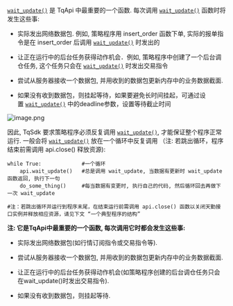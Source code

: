 [`wait_update()`](https://doc.shinnytech.com/tqsdk/latest/reference/tqsdk.api.html#tqsdk.TqApi.wait_update "tqsdk.TqApi.wait_update") 是 TqApi 中最重要的一个函数. 每次调用 [`wait_update()`](https://doc.shinnytech.com/tqsdk/latest/reference/tqsdk.api.html#tqsdk.TqApi.wait_update "tqsdk.TqApi.wait_update") 函数时将发生这些事:

- 实际发出网络数据包. 例如, 策略程序用 insert_order 函数下单, 实际的报单指令是在 insert_order 后调用 [`wait_update()`](https://doc.shinnytech.com/tqsdk/latest/reference/tqsdk.api.html#tqsdk.TqApi.wait_update "tqsdk.TqApi.wait_update") 时发出的
    
- 让正在运行中的后台任务获得动作机会．例如, 策略程序中创建了一个后台调仓任务, 这个任务只会在 [`wait_update()`](https://doc.shinnytech.com/tqsdk/latest/reference/tqsdk.api.html#tqsdk.TqApi.wait_update "tqsdk.TqApi.wait_update") 时发出交易指令
    
- 尝试从服务器接收一个数据包, 并用收到的数据包更新内存中的业务数据截面.
    
- 如果没有收到数据包，则挂起等待，如果要避免长时间挂起，可通过设置 [`wait_update()`](https://doc.shinnytech.com/tqsdk/latest/reference/tqsdk.api.html#tqsdk.TqApi.wait_update "tqsdk.TqApi.wait_update") 中的deadline参数，设置等待截止时间


![image.png](https://gitee.com/hxc8/images10/raw/master/img/202412041620591.png)



因此, TqSdk 要求策略程序必须反复调用 [`wait_update()`](https://doc.shinnytech.com/tqsdk/latest/reference/tqsdk.api.html#tqsdk.TqApi.wait_update "tqsdk.TqApi.wait_update"), 才能保证整个程序正常运行. 一般会将 [`wait_update()`](https://doc.shinnytech.com/tqsdk/latest/reference/tqsdk.api.html#tqsdk.TqApi.wait_update "tqsdk.TqApi.wait_update") 放在一个循环中反复调用 （注: 若跳出循环，程序结束前需调用 api.close() 释放资源):


```
while True:             #一个循环
    api.wait_update()   #总是调用 wait_update, 当数据有更新时 wait_update 函数返回, 执行下一句
    do_some_thing()     #每当数据有变更时, 执行自己的代码, 然后循环回去再做下一次 wait_update

#注：若跳出循环并运行到程序末尾，在结束运行前需调用 api.close() 函数以关闭天勤接口实例并释放相应资源，请见下文 “一个典型程序的结构”
```

**注: 它是TqApi中最重要的一个函数, 每次调用它时都会发生这些事:**

- 实际发出网络数据包(如行情订阅指令或交易指令等).
    
- 尝试从服务器接收一个数据包, 并用收到的数据包更新内存中的业务数据截面.
    
- 让正在运行中的后台任务获得动作机会(如策略程序创建的后台调仓任务只会在wait_update()时发出交易指令).
    
- 如果没有收到数据包，则挂起等待.